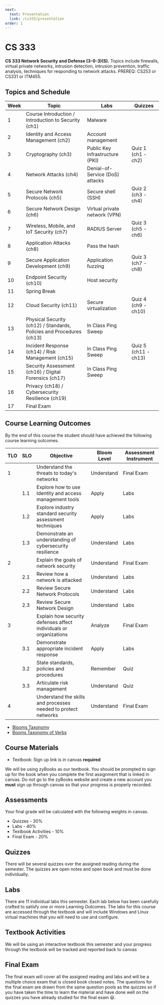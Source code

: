 ```yaml
---
next:
  text: Presentation
  link: /cs333/presentation
order: 1
---
```


# CS 333

**CS 333 Network Security and Defense (3-0-3)(S).** Topics include
firewalls, virtual private networks, intrusion detection, intrusion
prevention, traffic analysis, techniques for responding to network
attacks. PREREQ: CS253 or CS331 or ITM455.

## Topics and Schedule

| Week | Topic                                                                | Labs                            | Quizzes              |
| ---- | -------------------------------------------------------------------- | ------------------------------- | -------------------- |
| 1    | Course Introduction / Introduction to Security (ch1)                 | Malware                         |                      |
| 2    | Identity and Access Management (ch2)                                 | Account management              |                      |
| 3    | Cryptography (ch3)                                                   | Public Key Infrastructure (PKI) | Quiz 1 (ch1 - ch2)   |
| 4    | Network Attacks (ch4)                                                | Denial-of-Service (DoS) attacks |                      |
| 5    | Secure Network Protocols (ch5)                                       | Secure shell (SSH)              | Quiz 2 (ch3 - ch4)   |
| 6    | Secure Network Design (ch6)                                          | Virtual private network (VPN)   |                      |
| 7    | Wireless, Mobile, and IoT Security (ch7)                             | RADIUS Server                   | Quiz 3 (ch5 - ch6)   |
| 8    | Application Attacks (ch8)                                            | Pass the hash                   |                      |
| 9    | Secure Application Development (ch9)                                 | Application fuzzing             | Quiz 3 (ch7 - ch8)   |
| 10   | Endpoint Security (ch10)                                             | Host security                   |                      |
| 11   | Spring Break                                                         |                                 |                      |
| 12   | Cloud Security (ch11)                                                | Secure virtualization           | Quiz 4 (ch9 - ch10)  |
| 13   | Physical Security (ch12) / Standards, Policies and Procedures (ch13) | In Class Ping Sweep             |                      |
| 14   | Incident Response (ch14) / Risk Management (ch15)                    | In Class Ping Sweep             | Quiz 5 (ch11 - ch13) |
| 15   | Security Assessment (ch16) / Digital Forensics (ch17)                | In Class Ping Sweep             |                      |
| 16   | Privacy (ch18) / Cybersecurity Resilience (ch19)                     |                                 |                      |
| 17   | Final Exam                                                           |                                 |                      |

## Course Learning Outcomes

By the end of this course the student should have achieved the following
course learning outcomes.

| TLO | SLO | Objective                                                         | Bloom Level | Assessment Instrument |
| --- | --- | ----------------------------------------------------------------- | ----------- | --------------------- |
| 1   |     | Understand the threats to today's networks                        | Understand  | Final Exam            |
|     | 1.1 | Explore how to use Identity and access management tools           | Apply       | Labs                  |
|     | 1.2 | Explore industry standard security assessment techniques          | Apply       | Labs                  |
|     | 1.3 | Demonstrate an understanding of cybersecurity resilience          | Understand  | Labs                  |
| 2   |     | Explain the goals of network security                             | Understand  | Final Exam            |
|     | 2.1 | Review  how a network is attacked                                 | Understand  | Labs                  |
|     | 2.2 | Review Secure Network Protocols                                   | Understand  | Labs                  |
|     | 2.3 | Review Secure Network Design                                      | Understand  | Labs                  |
| 3   |     | Explain how security defenses affect individuals or organizations | Analyze     | Final Exam            |
|     | 3.1 | Demonstrate appropriate incident response                         | Apply       | Labs                  |
|     | 3.2 | State standards, policies and procedures                          | Remember    | Quiz                  |
|     | 3.3 | Articulate  risk management                                       | Understand  | Quiz                  |
| 4   |     | Understand the skills and processes needed to protect networks    | Understand  | Final Exam            |

- [Blooms Taxonomy](https://cft.vanderbilt.edu/guides-sub-pages/blooms-taxonomy/)
- [Booms Taxonomy of Verbs](https://tips.uark.edu/blooms-taxonomy-verb-chart/)

## Course Materials

- Textbook: Sign up link is in canvas **required**

We will be using zyBooks as our textbook. You should be prompted to sign
up for the book when you complete the first assignment that is linked in
canvas. Do not go to the zyBooks website and create a new account you
**must** sign up through canvas so that your progress is properly
recorded.

## Assessments

Your final grade will be calculated with the following weights in
canvas.

- Quizzes - 30%
- Labs - 40%
- Textbook Activities - 10%
- Final Exam - 20%

## Quizzes

There will be several quizzes over the assigned reading during the
semester. The quizzes are open notes and open book and must be done
individually.

## Labs

There are 11 individual labs this semester. Each lab below has been
carefully crafted to satisfy one or more Learning Outcomes. The labs for
this course are accessed through the textbook and will include Windows
and Linux virtual machines that you will need to use and configure.

## Textbook Activities

We will be using an interactive textbook this semester and your progress
through the textbook will be tracked and reported back to canvas

## Final Exam

The final exam will cover all the assigned reading and labs and will be
a multiple choice exam that is closed book closed notes. The questions
for the final exam are drawn from the same question pools as the quizzes
so if you have taken the time to learn the material and have done well
on the quizzes you have already studied for the final exam 😃.

<!--@include: ../../parts/syllabus-boiler.md-->